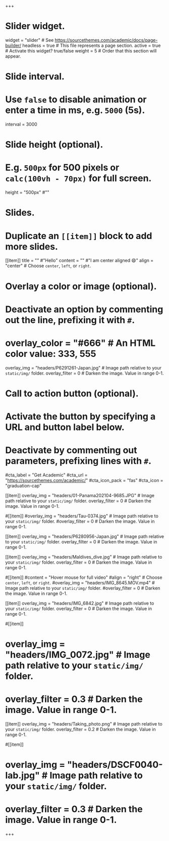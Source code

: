 +++
# Slider widget.
widget = "slider"  # See https://sourcethemes.com/academic/docs/page-builder/
headless = true  # This file represents a page section.
active = true  # Activate this widget? true/false
weight = 5  # Order that this section will appear.

# Slide interval.
# Use `false` to disable animation or enter a time in ms, e.g. `5000` (5s).
interval = 3000

# Slide height (optional).
# E.g. `500px` for 500 pixels or `calc(100vh - 70px)` for full screen.
height = "500px" #""

# Slides.
# Duplicate an `[[item]]` block to add more slides.
[[item]]
  title = "" #"Hello"
  content = "" #"I am center aligned :smile:"
  align = "center"  # Choose `center`, `left`, or `right`.

  # Overlay a color or image (optional).
  #   Deactivate an option by commenting out the line, prefixing it with `#`.
  # overlay_color = "#666"  # An HTML color value: 333, 555
  overlay_img = "headers/P6291261-Japan.jpg"  # Image path relative to your `static/img/` folder.
  overlay_filter = 0  # Darken the image. Value in range 0-1.

  # Call to action button (optional).
  #   Activate the button by specifying a URL and button label below.
  #   Deactivate by commenting out parameters, prefixing lines with `#`.
  #cta_label = "Get Academic"
  #cta_url = "https://sourcethemes.com/academic/"
  #cta_icon_pack = "fas"
  #cta_icon = "graduation-cap"

[[item]]
  overlay_img = "headers/01-Panama202104-9685.JPG"  # Image path relative to your `static/img/` folder.
  overlay_filter = 0  # Darken the image. Value in range 0-1.

#[[item]]
  #overlay_img = "headers/Tau-0374.jpg"  # Image path relative to your `static/img/` folder.
  #overlay_filter = 0  # Darken the image. Value in range 0-1.

[[item]]
  overlay_img = "headers/P6280956-Japan.jpg"  # Image path relative to your `static/img/` folder.
  overlay_filter = 0  # Darken the image. Value in range 0-1.

[[item]]
  overlay_img = "headers/Maldives_dive.jpg"  # Image path relative to your `static/img/` folder.
  overlay_filter = 0  # Darken the image. Value in range 0-1.

#[[item]]
  #content = "Hover mouse for full video"
  #align = "right"  # Choose `center`, `left`, or `right`.
  #overlay_img = "headers/IMG_8645.MOV.mp4"  # Image path relative to your `static/img/` folder.
  #overlay_filter = 0  # Darken the image. Value in range 0-1.

[[item]]
  overlay_img = "headers/IMG_6842.jpg"  # Image path relative to your `static/img/` folder.
  overlay_filter = 0  # Darken the image. Value in range 0-1.

#[[item]]
#  overlay_img = "headers/IMG_0072.jpg"  # Image path relative to your `static/img/` folder.
#  overlay_filter = 0.3  # Darken the image. Value in range 0-1.

[[item]]
  overlay_img = "headers/Taking_photo.png"  # Image path relative to your `static/img/` folder.
  overlay_filter = 0.2  # Darken the image. Value in range 0-1.

#[[item]]
#  overlay_img = "headers/DSCF0040-lab.jpg"  # Image path relative to your `static/img/` folder.
#  overlay_filter = 0.3  # Darken the image. Value in range 0-1.


+++
